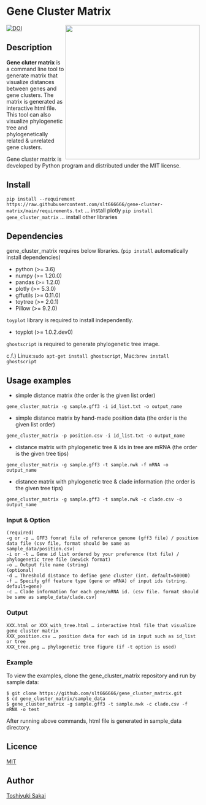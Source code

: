 # Gene Cluster Matrix

<p><img src="https://github.com/slt666666/gene_cluster_matrix/blob/main/image/sample_matrix.png?raw=true"　itemprop="image" width="350" align="right" />
<a href="https://zenodo.org/badge/latestdoi/524101848"><img src="https://zenodo.org/badge/524101848.svg" alt="DOI"></a>
<h2>Description</h2>
<strong>Gene cluter matrix</strong> is a command line tool to generate matrix that visualize distances between genes and gene clusters. The matrix is generated as interactive html file. This tool can also visualize phylogenetic tree and phylogenetically related & unrelated gene clusters.</p>

Gene cluster matrix is developed by Python program and distributed under the MIT license.

## Install

`pip install --requirement https://raw.githubusercontent.com/slt666666/gene-cluster-matrix/main/requirements.txt` ... install plotly
`pip install gene_cluster_matrix` ... install other libraries

## Dependencies
gene_cluster_matrix requires below libraries. (`pip install` automatically install dependencies)
* python (>= 3.6)
* numpy (>= 1.20.0)
* pandas (>= 1.2.0)
* plotly (>= 5.3.0)
* gffutils (>= 0.11.0)
* toytree (>= 2.0.1)
* Pillow (>= 9.2.0)

`toyplot` library is required to install independently.
* toyplot (>= 1.0.2.dev0)

`ghostscript` is required to generate phylogenetic tree image.

c.f.) Linux:`sudo apt-get install ghostscript`, Mac:`brew install ghostscript`

## Usage examples

* simple distance matrix (the order is the given list order)

`gene_cluster_matrix -g sample.gff3 -i id_list.txt -o output_name`

* simple distance matrix by hand-made position data (the order is the given list order)

`gene_cluster_matrix -p position.csv -i id_list.txt -o output_name`

* distance matrix with phylogenetic tree & ids in tree are mRNA (the order is the given tree tips)

`gene_cluster_matrix -g sample.gff3 -t sample.nwk -f mRNA -o output_name`

* distance matrix with phylogenetic tree & clade information (the order is the given tree tips)

`gene_cluster_matrix -g sample.gff3 -t sample.nwk -c clade.csv -o output_name`

### Input & Option
```
(required)
-g or -p … GFF3 fomrat file of reference genome (gff3 file) / position data file (csv file, format should be same as sample_data/position.csv)
-i or -t … Gene id list ordered by your preference (txt file) / phylogenetic tree file (newick format)
-o … Output file name (string)
(optional)
-d … Threshold distance to define gene cluster (int. default=50000)
-f … Specify gff feature type (gene or mRNA) of input ids (string. default=gene)
-c … Clade information for each gene/mRNA id. (csv file. format should be same as sample_data/clade.csv)
```

### Output
```
XXX.html or XXX_with_tree.html … interactive html file that visualize gene cluster matrix
XXX_position.csv … position data for each id in input such as id_list or tree
XXX_tree.png … phylogenetic tree figure (if -t option is used)
```

### Example
To view the examples, clone the gene_cluster_matrix repository and run by sample data:

```
$ git clone https://github.com/slt666666/gene_cluster_matrix.git
$ cd gene_cluster_matrix/sample_data
$ gene_cluster_matrix -g sample.gff3 -t sample.nwk -c clade.csv -f mRNA -o test
```
After running above commands, html file is generated in sample_data directory.

## Licence

[MIT](https://github.com/slt666666/gene_cluster_matrix/blob/main/LICENSE)

## Author

[Toshiyuki Sakai](https://github.com/slt666666)